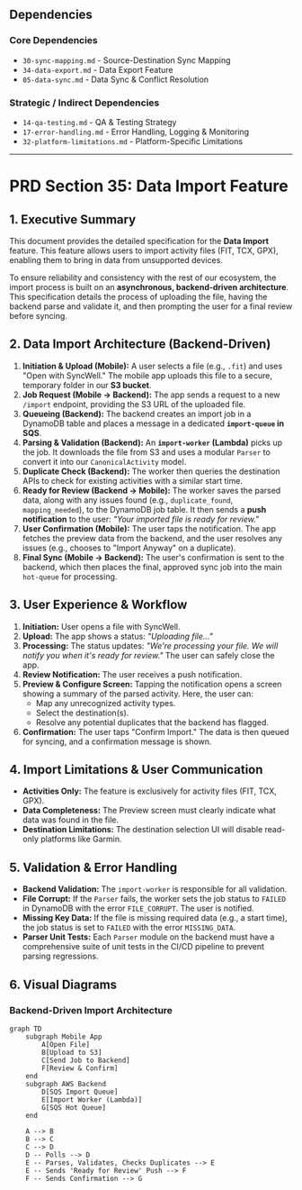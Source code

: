 ## Dependencies

### Core Dependencies
- `30-sync-mapping.md` - Source-Destination Sync Mapping
- `34-data-export.md` - Data Export Feature
- `05-data-sync.md` - Data Sync & Conflict Resolution

### Strategic / Indirect Dependencies
- `14-qa-testing.md` - QA & Testing Strategy
- `17-error-handling.md` - Error Handling, Logging & Monitoring
- `32-platform-limitations.md` - Platform-Specific Limitations

---

# PRD Section 35: Data Import Feature

## 1. Executive Summary

This document provides the detailed specification for the **Data Import** feature. This feature allows users to import activity files (FIT, TCX, GPX), enabling them to bring in data from unsupported devices.

To ensure reliability and consistency with the rest of our ecosystem, the import process is built on an **asynchronous, backend-driven architecture**. This specification details the process of uploading the file, having the backend parse and validate it, and then prompting the user for a final review before syncing.

## 2. Data Import Architecture (Backend-Driven)

1.  **Initiation & Upload (Mobile):** A user selects a file (e.g., `.fit`) and uses "Open with SyncWell." The mobile app uploads this file to a secure, temporary folder in our **S3 bucket**.
2.  **Job Request (Mobile -> Backend):** The app sends a request to a new `/import` endpoint, providing the S3 URL of the uploaded file.
3.  **Queueing (Backend):** The backend creates an import job in a DynamoDB table and places a message in a dedicated **`import-queue` in SQS**.
4.  **Parsing & Validation (Backend):** An **`import-worker` (Lambda)** picks up the job. It downloads the file from S3 and uses a modular `Parser` to convert it into our `CanonicalActivity` model.
5.  **Duplicate Check (Backend):** The worker then queries the destination APIs to check for existing activities with a similar start time.
6.  **Ready for Review (Backend -> Mobile):** The worker saves the parsed data, along with any issues found (e.g., `duplicate_found`, `mapping_needed`), to the DynamoDB job table. It then sends a **push notification** to the user: *"Your imported file is ready for review."*
7.  **User Confirmation (Mobile):** The user taps the notification. The app fetches the preview data from the backend, and the user resolves any issues (e.g., chooses to "Import Anyway" on a duplicate).
8.  **Final Sync (Mobile -> Backend):** The user's confirmation is sent to the backend, which then places the final, approved sync job into the main `hot-queue` for processing.

## 3. User Experience & Workflow

1.  **Initiation:** User opens a file with SyncWell.
2.  **Upload:** The app shows a status: *"Uploading file..."*
3.  **Processing:** The status updates: *"We're processing your file. We will notify you when it's ready for review."* The user can safely close the app.
4.  **Review Notification:** The user receives a push notification.
5.  **Preview & Configure Screen:** Tapping the notification opens a screen showing a summary of the parsed activity. Here, the user can:
    *   Map any unrecognized activity types.
    *   Select the destination(s).
    *   Resolve any potential duplicates that the backend has flagged.
6.  **Confirmation:** The user taps "Confirm Import." The data is then queued for syncing, and a confirmation message is shown.

## 4. Import Limitations & User Communication

*   **Activities Only:** The feature is exclusively for activity files (FIT, TCX, GPX).
*   **Data Completeness:** The Preview screen must clearly indicate what data was found in the file.
*   **Destination Limitations:** The destination selection UI will disable read-only platforms like Garmin.

## 5. Validation & Error Handling

*   **Backend Validation:** The `import-worker` is responsible for all validation.
*   **File Corrupt:** If the `Parser` fails, the worker sets the job status to `FAILED` in DynamoDB with the error `FILE_CORRUPT`. The user is notified.
*   **Missing Key Data:** If the file is missing required data (e.g., a start time), the job status is set to `FAILED` with the error `MISSING_DATA`.
*   **Parser Unit Tests:** Each `Parser` module on the backend must have a comprehensive suite of unit tests in the CI/CD pipeline to prevent parsing regressions.

## 6. Visual Diagrams

### Backend-Driven Import Architecture
```mermaid
graph TD
    subgraph Mobile App
        A[Open File]
        B[Upload to S3]
        C[Send Job to Backend]
        F[Review & Confirm]
    end
    subgraph AWS Backend
        D[SQS Import Queue]
        E[Import Worker (Lambda)]
        G[SQS Hot Queue]
    end

    A --> B
    B --> C
    C --> D
    D -- Polls --> D
    E -- Parses, Validates, Checks Duplicates --> E
    E -- Sends 'Ready for Review' Push --> F
    F -- Sends Confirmation --> G
```
